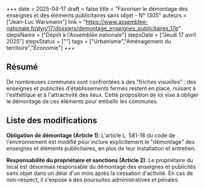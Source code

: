 +++
date = 2025-04-17
draft = false
title = "Favoriser le démontage des enseignes et des éléments publicitaires sans objet - N° 1305"
auteurs = ["Jean-Luc Warsmann"]
link = "https://www.assemblee-nationale.fr/dyn/17/dossiers/demontage_enseignes_publicitaires_17e"
stepsName = ["Dépôt à l'Assemblée nationale"]
stepsDate = ["Jeudi 17 avril 2025"]
stepsStatus = [""]
tags = ["Urbanisme","Aménagement du territoire","Économie"]
+++

## Résumé

De nombreuses communes sont confrontées à des "friches visuelles" : des enseignes et publicités d'établissements fermés restent en place, nuisant à l'esthétique et à l'attractivité des lieux. Cette proposition de loi vise à obliger le démontage de ces éléments pour embellir les communes.

## Liste des modifications

**Obligation de démontage (Article 1)**: L'article L. 581-18 du code de l'environnement est modifié pour inclure explicitement le "démontage" des enseignes et éléments publicitaires, en plus de leur installation et entretien.

**Responsabilité du propriétaire et sanctions (Article 2)**: Le propriétaire du local est désormais responsable du démontage des enseignes et publicités sans objet dans un délai d'un mois après la cessation d'activité. En cas de non-respect, il s'expose à des poursuites administratives et pénales.
